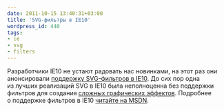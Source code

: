 ```yaml
---
date: 2011-10-15 13:40:31+03:00
title: 'SVG-фильтры в IE10'
wordpress_id: 440
tags:
- ie
- svg
- filters
---
```


Разработчики IE10 не устают радовать нас новинками, на этот раз они анонсировали [поддержку SVG-фильтров в IE10][1]. До сих пор одна из лучших реализаций SVG в IE10 была неполноценна без поддержки фильтров для создания [сложных графических эффектов][2]. Подробнее о поддержке фильтров в IE10 [читайте на MSDN][3].

[1]: http://blogs.msdn.com/b/ie/archive/2011/10/14/svg-filter-effects-in-ie10.aspx
[2]: http://www.w3.org/TR/SVG/filters.html
[3]: http://msdn.microsoft.com/en-us/ie/hh440437.aspx
